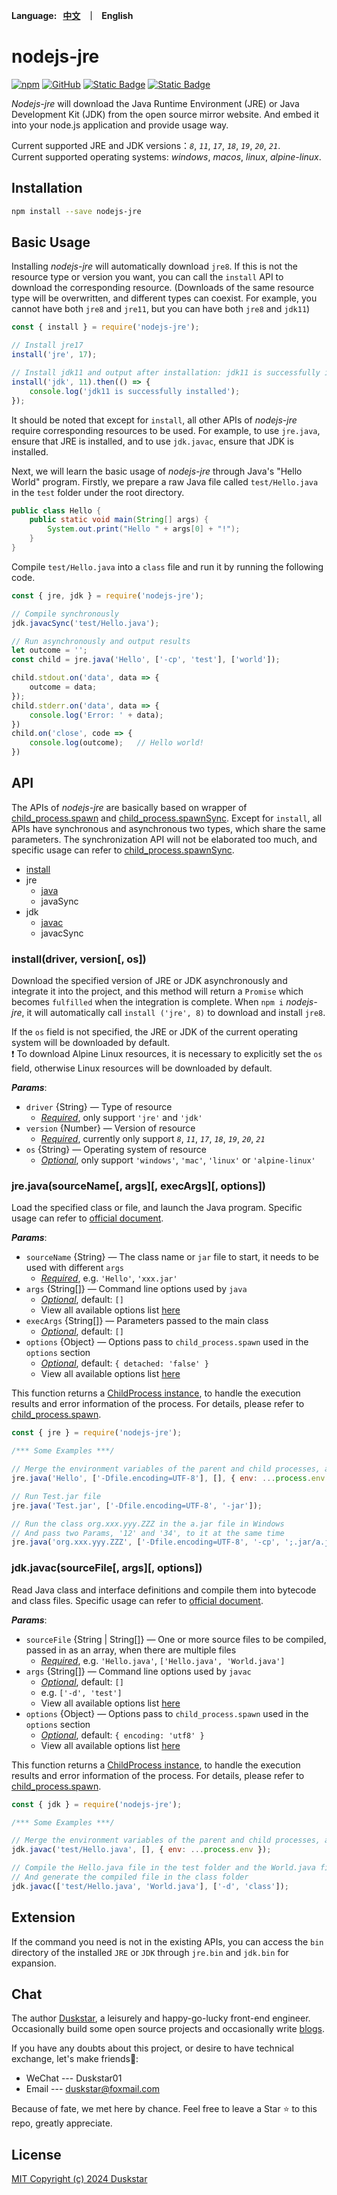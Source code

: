 <p align="left">
    <b>Language: &nbsp <a href="README.md">中文</a> &nbsp ｜ &nbsp English</b>
</p>

# nodejs-jre

<p>
  <a href="https://www.npmjs.com/package/nodejs-jre"><img alt="npm" src="https://img.shields.io/npm/v/nodejs-jre?logo=npm"></a>
  <a href="https://github.com/duskstar9623/nodejs-jre/blob/main/LICENSE"><img alt="GitHub" src="https://img.shields.io/github/license/duskstar9623/nodejs-jre?color=%23E2492F"></a>
  <a href="https://developer.mozilla.org/en-US/docs/Web/JavaScript"><img alt="Static Badge" src="https://img.shields.io/badge/language-javascript-%23F1E05A"></a>
  <a href="https://github.com/duskstar9623"><img alt="Static Badge" src="https://img.shields.io/badge/author-Duskstar-%23008c8c?logo=github"></a>
</p>

*Nodejs-jre* will download the Java Runtime Environment (JRE) or Java Development Kit (JDK) from the open source mirror website. And embed it into your node.js application and provide usage way.

Current supported JRE and JDK versions：*`8`*, *`11`*, *`17`*, *`18`*, *`19`*, *`20`*, *`21`*.  
Current supported operating systems: *windows*, *macos*, *linux*, *alpine-linux*.


## Installation

```bash
npm install --save nodejs-jre
```


## Basic Usage

Installing *nodejs-jre* will automatically download `jre8`. If this is not the resource type or version you want, you can call the `install` API to download the corresponding resource. (Downloads of the same resource type will be overwritten, and different types can coexist. For example, you cannot have both `jre8` and `jre11`, but you can have both `jre8` and `jdk11`)

```javascript
const { install } = require('nodejs-jre');

// Install jre17
install('jre', 17);

// Install jdk11 and output after installation: jdk11 is successfully installed
install('jdk', 11).then(() => {
    console.log('jdk11 is successfully installed');
});
```

It should be noted that except for `install`, all other APIs of *nodejs-jre* require corresponding resources to be used. For example, to use `jre.java`, ensure that JRE is installed, and to use `jdk.javac`, ensure that JDK is installed.

Next, we will learn the basic usage of *nodejs-jre* through Java's "Hello World" program. Firstly, we prepare a raw Java file called `test/Hello.java` in the `test` folder under the root directory.

```java
public class Hello {
    public static void main(String[] args) {
        System.out.print("Hello " + args[0] + "!");
    }
}
```

Compile `test/Hello.java` into a `class` file and run it by running the following code.

```javascript
const { jre, jdk } = require('nodejs-jre');

// Compile synchronously
jdk.javacSync('test/Hello.java');

// Run asynchronously and output results
let outcome = '';
const child = jre.java('Hello', ['-cp', 'test'], ['world']);

child.stdout.on('data', data => {
    outcome = data;
});
child.stderr.on('data', data => {
    console.log('Error: ' + data);
})
child.on('close', code => {
    console.log(outcome);   // Hello world!
})
```


## API

The APIs of *nodejs-jre* are basically based on wrapper of [child_process.spawn] and [child_process.spawnSync]. Except for `install`, all APIs have synchronous and asynchronous two types, which share the same parameters. The synchronization API will not be elaborated too much, and specific usage can refer to [child_process.spawnSync].

- [install](#installdriver-version-os)
- jre
  - [java](#jrejavasourcename-args-execargs-options)
  - javaSync
- jdk
  - [javac](#jdkjavacsourcefile-args-options)
  - javacSync

### install(driver, version[, os])
Download the specified version of JRE or JDK asynchronously and integrate it into the project, and this method will return a `Promise` which becomes `fulfilled` when the integration is complete. When `npm i` *nodejs-jre*, it will automatically call `install ('jre', 8)` to download and install `jre8`.  

If the `os` field is not specified, the JRE or JDK of the current operating system will be downloaded by default.  
❗ To download Alpine Linux resources, it is necessary to explicitly set the `os` field, otherwise Linux resources will be downloaded by default.

**_Params_**: 
- `driver` {String} — Type of resource
  - *<ins>Required</ins>*, only support `'jre'` and `'jdk'`
- `version` {Number} — Version of resource
  - *<ins>Required</ins>*, currently only support *`8`*, *`11`*, *`17`*, *`18`*, *`19`*, *`20`*, *`21`*
- `os` {String} — Operating system of resource
  - *<ins>Optional</ins>*, only support `'windows'`, `'mac'`, `'linux'` or `'alpine-linux'`


### jre.java(sourceName[, args][, execArgs][, options])

Load the specified class or file, and launch the Java program. Specific usage can refer to [official document][java].

**_Params_**: 
- `sourceName` {String} — The class name or `jar` file to start, it needs to be used with different `args`
  - *<ins>Required</ins>*, e.g. `'Hello'`, `'xxx.jar'`
- `args` {String[]} — Command line options used by `java`
  - *<ins>Optional</ins>*, default: `[]`
  - View all available options list [here](https://docs.oracle.com/en/java/javase/11/tools/java.html#GUID-3B1CE181-CD30-4178-9602-230B800D4FAE__CBBIJCHG)
- `execArgs` {String[]} — Parameters passed to the main class
  - *<ins>Optional</ins>*, default: `[]`
- `options` {Object} — Options pass to `child_process.spawn` used in the `options` section
  - *<ins>Optional</ins>*, default: `{ detached: 'false' }`
  - View all available options list [here][child_process.spawn]

This function returns a [ChildProcess instance](https://nodejs.org/docs/latest-v16.x/api/child_process.html#class-childprocess), to handle the execution results and error information of the process. For details, please refer to [child_process.spawn].

```javascript
const { jre } = require('nodejs-jre');

/*** Some Examples ***/

// Merge the environment variables of the parent and child processes, and run the Hello.class file
jre.java('Hello', ['-Dfile.encoding=UTF-8'], [], { env: ...process.env });  

// Run Test.jar file
jre.java('Test.jar', ['-Dfile.encoding=UTF-8', '-jar']);

// Run the class org.xxx.yyy.ZZZ in the a.jar file in Windows 
// And pass two Params, '12' and '34', to it at the same time
jre.java('org.xxx.yyy.ZZZ', ['-Dfile.encoding=UTF-8', '-cp', ';.jar/a.jar'], ['12', '34']);  
```


### jdk.javac(sourceFile[, args][, options])
Read Java class and interface definitions and compile them into bytecode and class files. Specific usage can refer to [official document][javac].

**_Params_**: 
- `sourceFile` {String | String[]} — One or more source files to be compiled, passed in as an array, when there are multiple files
  - *<ins>Required</ins>*, e.g. `'Hello.java'`, `['Hello.java', 'World.java']`
- `args` {String[]} — Command line options used by `javac`
  - *<ins>Optional</ins>*, default: `[]`
  - e.g. `['-d', 'test']`
  - View all available options list [here](https://docs.oracle.com/en/java/javase/11/tools/javac.html#GUID-AEEC9F07-CB49-4E96-8BC7-BCC2C7F725C9__BHCGAJDC)
- `options` {Object} — Options pass to `child_process.spawn` used in the `options` section
  - *<ins>Optional</ins>*, default: `{ encoding: 'utf8' }`
  - View all available options list [here][child_process.spawn]

This function returns a [ChildProcess instance](https://nodejs.org/docs/latest-v16.x/api/child_process.html#class-childprocess), to handle the execution results and error information of the process. For details, please refer to [child_process.spawn].

```javascript
const { jdk } = require('nodejs-jre');

/*** Some Examples ***/

// Merge the environment variables of the parent and child processes, and compile the Hello.java file in the test folder
jdk.javac('test/Hello.java', [], { env: ...process.env });  

// Compile the Hello.java file in the test folder and the World.java file in the current directory
// And generate the compiled file in the class folder
jdk.javac(['test/Hello.java', 'World.java'], ['-d', 'class']);
```


[child_process.spawn]: https://nodejs.org/docs/latest-v16.x/api/child_process.html#child_processspawncommand-args-options
[child_process.spawnSync]: https://nodejs.org/docs/latest-v16.x/api/child_process.html#child_processspawnsynccommand-args-options
[java]: https://docs.oracle.com/en/java/javase/11/tools/java.html#GUID-3B1CE181-CD30-4178-9602-230B800D4FAE
[javac]: https://docs.oracle.com/en/java/javase/11/tools/javac.html#GUID-AEEC9F07-CB49-4E96-8BC7-BCC2C7F725C9
[jar]: https://docs.oracle.com/en/java/javase/11/tools/jar.html#GUID-51C11B76-D9F6-4BC2-A805-3C847E857867


## Extension

If the command you need is not in the existing APIs, you can access the `bin` directory of the installed `JRE` or `JDK` through `jre.bin` and `jdk.bin` for expansion.


## Chat

The author [Duskstar](https://github.com/duskstar9623), a leisurely and happy-go-lucky front-end engineer. Occasionally build some open source projects and occasionally write [blogs](https://juejin.cn/user/3963103129121591).

If you have any doubts about this project, or desire to have technical exchange, let's make friends🍻:
  - WeChat --- Duskstar01
  - Email --- duskstar@foxmail.com

Because of fate, we met here by chance. Feel free to leave a Star ⭐ to this repo, greatly appreciate.


## License

[MIT Copyright (c) 2024 Duskstar](LICENSE)
